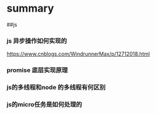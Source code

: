# summary

##js

### js 异步操作如何实现的
https://www.cnblogs.com/WindrunnerMax/p/12712018.html
### promise 底层实现原理
### js的多线程和node 的多线程有何区别
### js的micro任务是如何处理的
